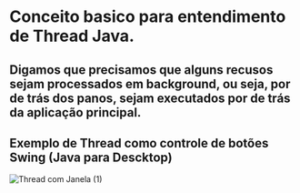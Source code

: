 # Conceito basico para entendimento de Thread Java.


## Digamos que precisamos que alguns recusos sejam processados em background, ou seja, por de trás dos panos, sejam executados por de trás da aplicação principal.

## Exemplo de Thread como controle de botões Swing (Java para Descktop)
 
  ![Thread com Janela (1)](https://user-images.githubusercontent.com/11823640/190870441-40a86806-42ff-48ba-97d4-69fdb8680ce4.gif)

